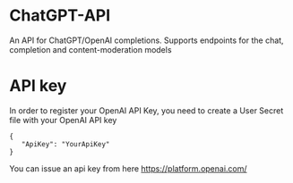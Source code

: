 # ChatGPT-API
 An API for ChatGPT/OpenAI completions. Supports endpoints for the chat, completion and content-moderation models

# API key
In order to register your OpenAI API Key, you need to create a User Secret file with your OpenAI API key
```
{
   "ApiKey": "YourApiKey"
}
```
You can issue an api key from here https://platform.openai.com/
